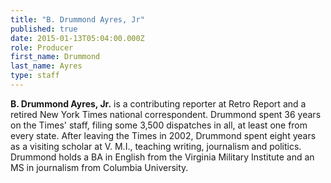 ```yaml
---
title: "B. Drummond Ayres, Jr"
published: true
date: 2015-01-13T05:04:00.000Z
role: Producer
first_name: Drummond
last_name: Ayres
type: staff
---
```


**B. Drummond Ayres, Jr.** is a contributing reporter at Retro Report and a retired New York Times national correspondent. Drummond spent 36 years on the Times' staff, filing some 3,500 dispatches in all, at least one from every state. After leaving the Times in 2002, Drummond spent eight years as a visiting scholar at V. M.I., teaching writing, journalism and politics. Drummond holds a BA in English from the Virginia Military Institute and an MS in journalism from Columbia University.

